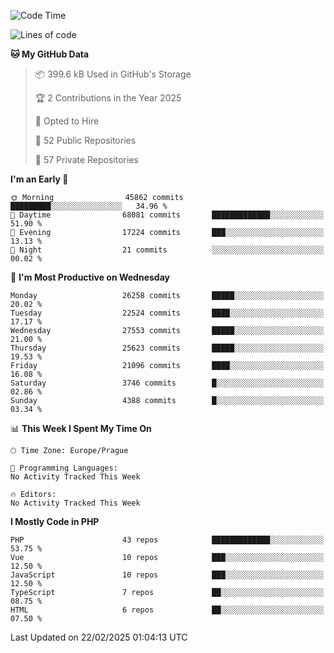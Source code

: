 <!--START_SECTION:waka-->
![Code Time](http://img.shields.io/badge/Code%20Time-1%2C584%20hrs%203%20mins-blue)

![Lines of code](https://img.shields.io/badge/From%20Hello%20World%20I%27ve%20Written-40.1%20million%20lines%20of%20code-blue)

**🐱 My GitHub Data** 

> 📦 399.6 kB Used in GitHub's Storage 
 > 
> 🏆 2 Contributions in the Year 2025
 > 
> 💼 Opted to Hire
 > 
> 📜 52 Public Repositories 
 > 
> 🔑 57 Private Repositories 
 > 
**I'm an Early 🐤** 

```text
🌞 Morning                45862 commits       █████████░░░░░░░░░░░░░░░░   34.96 % 
🌆 Daytime                68081 commits       █████████████░░░░░░░░░░░░   51.90 % 
🌃 Evening                17224 commits       ███░░░░░░░░░░░░░░░░░░░░░░   13.13 % 
🌙 Night                  21 commits          ░░░░░░░░░░░░░░░░░░░░░░░░░   00.02 % 
```
📅 **I'm Most Productive on Wednesday** 

```text
Monday                   26258 commits       █████░░░░░░░░░░░░░░░░░░░░   20.02 % 
Tuesday                  22524 commits       ████░░░░░░░░░░░░░░░░░░░░░   17.17 % 
Wednesday                27553 commits       █████░░░░░░░░░░░░░░░░░░░░   21.00 % 
Thursday                 25623 commits       █████░░░░░░░░░░░░░░░░░░░░   19.53 % 
Friday                   21096 commits       ████░░░░░░░░░░░░░░░░░░░░░   16.08 % 
Saturday                 3746 commits        █░░░░░░░░░░░░░░░░░░░░░░░░   02.86 % 
Sunday                   4388 commits        █░░░░░░░░░░░░░░░░░░░░░░░░   03.34 % 
```


📊 **This Week I Spent My Time On** 

```text
🕑︎ Time Zone: Europe/Prague

💬 Programming Languages: 
No Activity Tracked This Week

🔥 Editors: 
No Activity Tracked This Week
```

**I Mostly Code in PHP** 

```text
PHP                      43 repos            █████████████░░░░░░░░░░░░   53.75 % 
Vue                      10 repos            ███░░░░░░░░░░░░░░░░░░░░░░   12.50 % 
JavaScript               10 repos            ███░░░░░░░░░░░░░░░░░░░░░░   12.50 % 
TypeScript               7 repos             ██░░░░░░░░░░░░░░░░░░░░░░░   08.75 % 
HTML                     6 repos             ██░░░░░░░░░░░░░░░░░░░░░░░   07.50 % 
```




 Last Updated on 22/02/2025 01:04:13 UTC
<!--END_SECTION:waka-->
<!--
**AlexKratky/AlexKratky** is a ✨ _special_ ✨ repository because its `README.md` (this file) appears on your GitHub profile.

Here are some ideas to get you started:

- 🔭 I’m currently working on ...
- 🌱 I’m currently learning ...
- 👯 I’m looking to collaborate on ...
- 🤔 I’m looking for help with ...
- 💬 Ask me about ...
- 📫 How to reach me: ...
- 😄 Pronouns: ...
- ⚡ Fun fact: ...
-->
